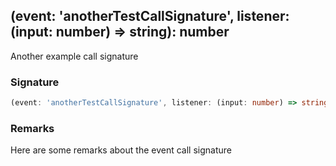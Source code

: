 ## (event: 'anotherTestCallSignature', listener: (input: number) => string): number

Another example call signature

<a id="_call__1-signature"></a>

### Signature

```typescript
(event: 'anotherTestCallSignature', listener: (input: number) => string): number;
```

<a id="_call__1-remarks"></a>

### Remarks

Here are some remarks about the event call signature
